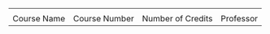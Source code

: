 <table>
<th>
<tr>
<td> Course Name</td>
<td> Course Number</td>
<td>Number of Credits</td>
<td>Professor</td>
</tr>
</th>
</table>
